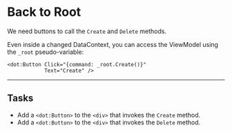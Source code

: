 ﻿---
Title: Back to Root
CodeTask: 40_back_to_root.dothtml.csx
---

# Back to Root

We need buttons to call the `Create` and `Delete` methods.

Even inside a changed DataContext, you can access the ViewModel using the `_root` pseudo-variable:

```dothtml
<dot:Button Click="{command: _root.Create()}"
            Text="Create" />
```

---

## Tasks

- Add a `<dot:Button>` to the `<div>` that invokes the `Create` method.
- Add a `<dot:Button>` to the `<div>` that invokes the `Delete` method.